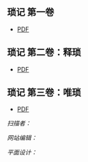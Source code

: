 ## 琐记 第一卷
- [PDF](origin/1.pdf)

## 琐记 第二卷：释琐
- [PDF]()

## 琐记 第三卷：唯琐
- [PDF]()

*扫描者：*

*网站编辑：*

*平面设计：*